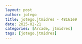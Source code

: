 ```yaml
---
layout: post
author: jotego
title: jotego.jtmidres - 48161e9
date: 2025-02-21
categories: [Arcade, jtmidres]
tags: [jotego.jtmidres]
---
```


